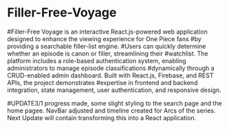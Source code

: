# Filler-Free-Voyage
#Filler-Free Voyage is an interactive React.js-powered web application designed to enhance the viewing experience for One Piece fans #by providing a searchable filler-list engine.
  #Users can quickly determine whether an episode is canon or filler, streamlining their #watchlist. The platform includes a role-based authentication system, enabling administrators to manage episode classifications #dynamically through a CRUD-enabled admin dashboard. Built with React.js, Firebase, and REST APIs, the project demonstrates #expertise in frontend and backend integration, state management, user authentication, and responsive design. 



#UPDATE3/1 progress made, some slight styling to the search page and the home pagee. NavBar adjusted and timeline created for Arcs of the series. Next Update will contain transforming this into a React application.


